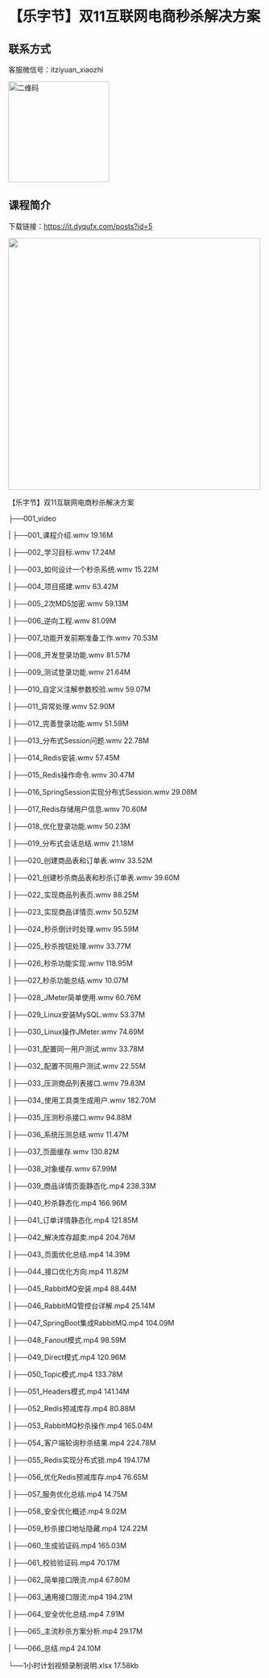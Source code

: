 # 【乐字节】双11互联网电商秒杀解决方案

## 联系方式

客服微信号：itziyuan_xiaozhi

<img src="https://ziyuanyun.oss-cn-guangzhou.aliyuncs.com/common/20240614073449/666b82192834a.jpg" width="200" height="200" alt="二维码">

## 课程简介

下载链接：https://it.dyqufx.com/posts?id=5

<img src="https://ziyuanyun.oss-cn-guangzhou.aliyuncs.com/yun/20240515151517/66446105f0318.jpg" width="500" alt="">

  【乐字节】双11互联网电商秒杀解决方案



 ├──001_video

 | ├──001_课程介绍.wmv 19.16M

 | ├──002_学习目标.wmv 17.24M

 | ├──003_如何设计一个秒杀系统.wmv 15.22M

 | ├──004_项目搭建.wmv 63.42M

 | ├──005_2次MD5加密.wmv 59.13M

 | ├──006_逆向工程.wmv 81.09M

 | ├──007_功能开发前期准备工作.wmv 70.53M

 | ├──008_开发登录功能.wmv 81.57M

 | ├──009_测试登录功能.wmv 21.64M

 | ├──010_自定义注解参数校验.wmv 59.07M

 | ├──011_异常处理.wmv 52.90M

 | ├──012_完善登录功能.wmv 51.59M

 | ├──013_分布式Session问题.wmv 22.78M

 | ├──014_Redis安装.wmv 57.45M

 | ├──015_Redis操作命令.wmv 30.47M

 | ├──016_SpringSession实现分布式Session.wmv 29.08M

 | ├──017_Redis存储用户信息.wmv 70.60M

 | ├──018_优化登录功能.wmv 50.23M

 | ├──019_分布式会话总结.wmv 21.18M

 | ├──020_创建商品表和订单表.wmv 33.52M

 | ├──021_创建秒杀商品表和秒杀订单表.wmv 39.60M

 | ├──022_实现商品列表页.wmv 88.25M

 | ├──023_实现商品详情页.wmv 50.52M

 | ├──024_秒杀倒计时处理.wmv 95.59M

 | ├──025_秒杀按钮处理.wmv 33.77M

 | ├──026_秒杀功能实现.wmv 118.95M

 | ├──027_秒杀功能总结.wmv 10.07M

 | ├──028_JMeter简单使用.wmv 60.76M

 | ├──029_Linux安装MySQL.wmv 53.37M

 | ├──030_Linux操作JMeter.wmv 74.69M

 | ├──031_配置同一用户测试.wmv 33.78M

 | ├──032_配置不同用户测试.wmv 22.55M

 | ├──033_压测商品列表接口.wmv 79.83M

 | ├──034_使用工具类生成用户.wmv 182.70M

 | ├──035_压测秒杀接口.wmv 94.88M

 | ├──036_系统压测总结.wmv 11.47M

 | ├──037_页面缓存.wmv 130.82M

 | ├──038_对象缓存.wmv 67.99M

 | ├──039_商品详情页面静态化.mp4 238.33M

 | ├──040_秒杀静态化.mp4 166.96M

 | ├──041_订单详情静态化.mp4 121.85M

 | ├──042_解决库存超卖.mp4 204.76M

 | ├──043_页面优化总结.mp4 14.39M

 | ├──044_接口优化方向.mp4 11.82M

 | ├──045_RabbitMQ安装.mp4 88.44M

 | ├──046_RabbitMQ管控台详解.mp4 25.14M

 | ├──047_SpringBoot集成RabbitMQ.mp4 104.09M

 | ├──048_Fanout模式.mp4 98.59M

 | ├──049_Direct模式.mp4 120.96M

 | ├──050_Topic模式.mp4 133.78M

 | ├──051_Headers模式.mp4 141.14M

 | ├──052_Redis预减库存.mp4 80.88M

 | ├──053_RabbitMQ秒杀操作.mp4 165.04M

 | ├──054_客户端轮询秒杀结果.mp4 224.78M

 | ├──055_Redis实现分布式锁.mp4 194.17M

 | ├──056_优化Redis预减库存.mp4 76.65M

 | ├──057_服务优化总结.mp4 14.75M

 | ├──058_安全优化概述.mp4 9.02M

 | ├──059_秒杀接口地址隐藏.mp4 124.22M

 | ├──060_生成验证码.mp4 165.03M

 | ├──061_校验验证码.mp4 70.17M

 | ├──062_简单接口限流.mp4 67.80M

 | ├──063_通用接口限流.mp4 194.21M

 | ├──064_安全优化总结.mp4 7.91M

 | ├──065_主流秒杀方案分析.mp4 29.17M

 | └──066_总结.mp4 24.10M

 └──1小时计划视频录制说明.xlsx 17.58kb

  